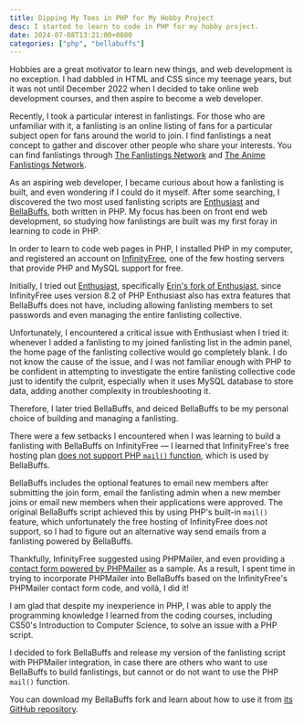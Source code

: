 ```yaml
---
title: Dipping My Toes in PHP for My Hobby Project
desc: I started to learn to code in PHP for my hobby project.
date: 2024-07-08T13:21:00+0800
categories: ["php", "bellabuffs"]
---
```


Hobbies are a great motivator to learn new things, and web development is no exception. I had dabbled in HTML and CSS since my teenage years, but it was not until December 2022 when I decided to take online web development courses, and then aspire to become a web developer.

Recently, I took a particular interest in fanlistings. For those who are unfamiliar with it, a fanlisting is an online listing of fans for a particular subject open for fans around the world to join. I find fanlistings a neat concept to gather and discover other people who share your interests. You can find fanlistings through [The Fanlistings Network](https://thefanlistings.org/) and [The Anime Fanlistings Network](https://thefanlistings.org/).

As an aspiring web developer, I became curious about how a fanlisting is built, and even wondering if I could do it myself. After some searching, I discovered the two most used fanlisting scripts are [Enthusiast](https://scripts.indisguise.org/enthusiast/) and [BellaBuffs](https://www.jemjabella.co.uk/scripts/bellabuffs/), both written in PHP. My focus has been on front end web development, so studying how fanlistings are built was my first foray in learning to code in PHP.

In order to learn to code web pages in PHP, I installed PHP in my computer, and registered an account on [InfinityFree](https://www.infinityfree.com/), one of the few hosting servers that provide PHP and MySQL support for free.

Initially, I tried out [Enthusiast](https://scripts.indisguise.org/enthusiast/), specifically [Erin's fork of Enthusiast](https://github.com/DudeThatsErin/enth), since InfinityFree uses version 8.2 of PHP Enthusiast also has extra features that BellaBuffs does not have, including allowing fanlisting members to set passwords and even managing the entire fanlisting collective.

Unfortunately, I encountered a critical issue with Enthusiast when I tried it: whenever I added a fanlisting to my joined fanlisting list in the admin panel, the home page of the fanlisting collective would go completely blank. I do not know the cause of the issue, and I was not familiar enough with PHP to be confident in attempting to investigate the entire fanlisting collective code just to identify the culprit, especially when it uses MySQL database to store data, adding another complexity in troubleshooting it.

Therefore, I later tried BellaBuffs, and deiced BellaBuffs to be my personal choice of building and managing a fanlisting.

There were a few setbacks I encountered when I was learning to build a fanlisting with BellaBuffs on InfinityFree — I learned that InfinityFree's free hosting plan [does not support PHP `mail()` function](https://forum.infinityfree.com/t/sending-email-from-your-website-php-mail/49242), which is used by BellaBuffs.

BellaBuffs includes the optional features to email new members after submitting the join form, email the fanlisting admin when a new member joins or email new members when their applications were approved. The original BellaBuffs script achieved this by using PHP's built-in `mail()` feature, which unfortunately the free hosting of InfinityFree does not support, so I had to figure out an alternative way send emails from a fanlisting powered by BellaBuffs.

Thankfully, InfinityFree suggested using PHPMailer, and even providing a [contact form powered by PHPMailer](https://github.com/InfinityFreeHosting/contactform) as a sample. As a result, I spent time in trying to incorporate PHPMailer into BellaBuffs based on the InfinityFree's PHPMailer contact form code, and voilà, I did it!

I am glad that despite my inexperience in PHP, I was able to apply the programming knowledge I learned from the coding courses, including CS50's Introduction to Computer Science, to solve an issue with a PHP script.

I decided to fork BellaBuffs and release my version of the fanlisting script with PHPMailer integration, in case there are others who want to use BellaBuffs to build fanlistings, but cannot or do not want to use the PHP `mail()` function.

You can download my BellaBuffs fork and learn about how to use it from [its GitHub repository](https://github.com/helenclx/BellaBuffs-PHPMailer).